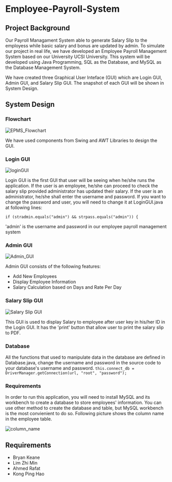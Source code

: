 # Employee-Payroll-System

## Project Background
Our Payroll Managament System able to generate Salary Slip to the employess while basic salary and bonus are updated by admin. To simulate our project in real life, we have developed an Employee Payroll Management System based on our University UCSI University. This system will be developed using Java Programming, SQL as the Database, and MySQL as the Database Management System.

We have created three Graphical User Inteface (GUI) which are Login GUI, Admin GUI, and Salary Slip GUI. The snapshot of each GUI will be shown in System Design.

## System Design

### Flowchart
![EPMS_Flowchart](https://user-images.githubusercontent.com/107078925/173619642-5d0cb751-62ce-4650-82d5-6153cd7ccc31.jpg)

We have used components from Swing and AWT Libraries to design the GUI.

### Login GUI
![loginGUI](https://user-images.githubusercontent.com/107078925/173621876-15a31249-4079-4f12-8963-7b8aac0baca9.jpg)

Login GUI is the first GUI that user will be seeing when he/she runs the application. If the user is an employee, he/she can proceed to check the salary slip provided administrator has updated their salary. If the user is an administrator, he/she shall enter the username and password. If you want to change the password and user, you will need to change it at LoginGUI.java at following lines:

`if (stradmin.equals("admin") && strpass.equals("admin")) {`

'admin' is the username and password in our employee payroll management system

### Admin GUI
![Admin_GUI](https://user-images.githubusercontent.com/107078925/173625287-9f1493db-551e-4eb2-968e-841a06ed5751.jpg)

Admin GUI consists of the following features:
- Add New Employees
- Display Employee Information
- Salary Calculation based on Days and Rate Per Day

### Salary Slip GUI
![Salary Slip GUI](https://user-images.githubusercontent.com/107078925/173625323-59b84938-32c0-4e66-bcf9-12ba8b7e25a8.jpg)

This GUI is used to display Salary to employee after user key in his/her ID in the Login GUI. It has the 'print' button that allow user to print the salary slip to PDF.

### Database
All the functions that used to manipulate data in the database are defined in Database.java, change the username and password in the source code to your database's username and password.
`this.connect_db = DriverManager.getConnection(url, "root", "password");`

### Requirements
In order to run this application, you will need to install MySQL and its workbench to create a database to store employees' information. You can use other method to create the database and table, but MySQL workbench is the most convienient to do so. Following picture shows the column name in the employee table.

![column_name](https://user-images.githubusercontent.com/107078925/173625358-01df2941-6d8a-40d4-b436-5898c797b375.png)

## Requirements
- Bryan Keane
- Lim Zhi Min
- Ahmed Rafat
- Kong Ping Hao
